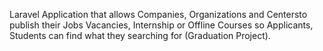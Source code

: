 Laravel Application that allows Companies, Organizations and Centersto publish their Jobs Vacancies, Internship or Offline Courses so Applicants, Students can find what they searching for (Graduation Project).
